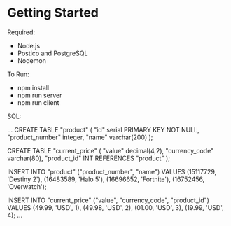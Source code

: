 

# Getting Started


Required:
- Node.js
- Postico and PostgreSQL
- Nodemon

To Run:
- npm install
- npm run server
- npm run client

SQL:

...
CREATE TABLE "product" (
"id" serial PRIMARY KEY NOT NULL,
"product_number" integer,
"name" varchar(200)
);

CREATE TABLE "current_price" (
"value" decimal(4,2),
"currency_code" varchar(80),
"product_id" INT REFERENCES "product"
);

INSERT INTO "product" ("product_number", "name")
VALUES (15117729, 'Destiny 2'),
(16483589, 'Halo 5'),
(16696652, 'Fortnite'),
(16752456, 'Overwatch');

INSERT INTO "current_price" ("value", "currency_code", "product_id")
VALUES (49.99, 'USD', 1),
(49.98, 'USD', 2),
(01.00, 'USD', 3),
(19.99, 'USD', 4);
...